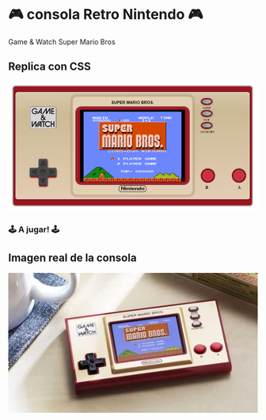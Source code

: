 # 🎮 consola Retro Nintendo 🎮
Game &amp; Watch Super Mario Bros 

## Replica con CSS

<p align="center">
<img src="img/resultadoFinal2.png" width="800">
</p>

### 🕹️ A jugar! 🕹️



## Imagen real de la consola

<p align="center">
<img src="img/imagen_real.jpg" width="800">
</p>

